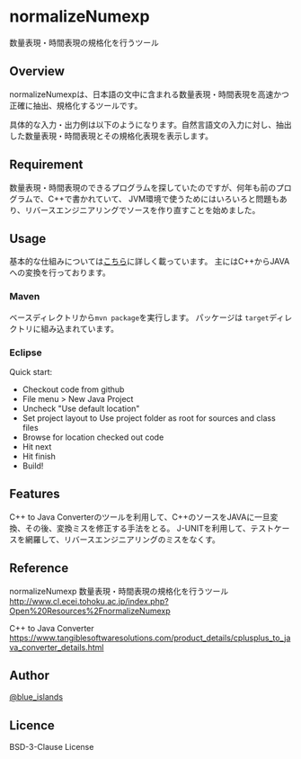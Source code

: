 # normalizeNumexp
数量表現・時間表現の規格化を行うツール

## Overview
normalizeNumexpは、日本語の文中に含まれる数量表現・時間表現を高速かつ正確に抽出、規格化するツールです。 

具体的な入力・出力例は以下のようになります。自然言語文の入力に対し、抽出した数量表現・時間表現とその規格化表現を表示します。

## Requirement
数量表現・時間表現のできるプログラムを探していたのですが、何年も前のプログラムで、C++で書かれていて、
JVM環境で使うためにはいろいろと問題もあり、リバースエンジニアリングでソースを作り直すことを始めました。


## Usage
基本的な仕組みについては[こちら](https://www.cl.ecei.tohoku.ac.jp/index.php?Open%20Resources%2FnormalizeNumexp%2FDetail)に詳しく載っています。
主にはC++からJAVAへの変換を行っております。

### Maven
ベースディレクトリから`mvn package`を実行します。 パッケージは `target`ディレクトリに組み込まれています。

### Eclipse
Quick start:
* Checkout code from github
* File menu > New Java Project
* Uncheck "Use default location"
* Set project layout to Use project folder as root for sources and class files
* Browse for location checked out code
* Hit next
* Hit finish
* Build!

## Features
C++ to Java Converterのツールを利用して、C++のソースをJAVAに一旦変換、その後、変換ミスを修正する手法をとる。
J-UNITを利用して、テストケースを網羅して、リバースエンジニアリングのミスをなくす。

## Reference

normalizeNumexp 数量表現・時間表現の規格化を行うツール<br>
http://www.cl.ecei.tohoku.ac.jp/index.php?Open%20Resources%2FnormalizeNumexp

C++ to Java Converter<br>
https://www.tangiblesoftwaresolutions.com/product_details/cplusplus_to_java_converter_details.html

## Author

[@blue_islands](https://twitter.com/blue_islands)

## Licence

BSD-3-Clause License

